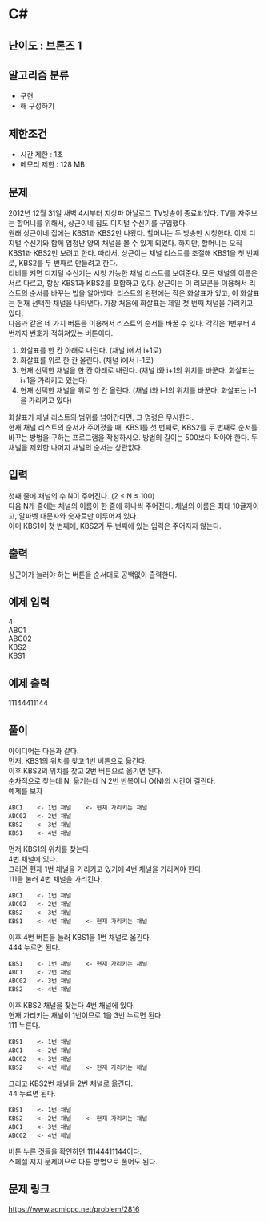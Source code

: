 # C#

## 난이도 : 브론즈 1

## 알고리즘 분류
  - 구현
  - 해 구성하기

## 제한조건
  - 시간 제한 : 1초
  - 메모리 제한 : 128 MB

## 문제
2012년 12월 31일 새벽 4시부터 지상파 아날로그 TV방송이 종료되었다. TV를 자주보는 할머니를 위해서, 상근이네 집도 디지털 수신기를 구입했다.<br/>
원래 상근이네 집에는 KBS1과 KBS2만 나왔다. 할머니는 두 방송만 시청한다. 이제 디지털 수신기와 함께 엄청난 양의 채널을 볼 수 있게 되었다.  하지만, 할머니는 오직 KBS1과 KBS2만 보려고 한다. 따라서, 상근이는 채널 리스트를 조절해 KBS1을 첫 번째로, KBS2를 두 번째로 만들려고 한다.<br/>
티비를 켜면 디지털 수신기는 시청 가능한 채널 리스트를 보여준다. 모든 채널의 이름은 서로 다르고, 항상 KBS1과 KBS2를 포함하고 있다. 상근이는 이 리모콘을 이용해서 리스트의 순서를 바꾸는 법을 알아냈다. 리스트의 왼편에는 작은 화살표가 있고, 이 화살표는 현재 선택한 채널을 나타낸다. 가장 처음에 화살표는 제일 첫 번째 채널을 가리키고 있다.<br/>
다음과 같은 네 가지 버튼을 이용해서 리스트의 순서를 바꿀 수 있다. 각각은 1번부터 4번까지 번호가 적혀져있는 버튼이다.<br/>
  1. 화살표를 한 칸 아래로 내린다. (채널 i에서 i+1로)
  2. 화살표를 위로 한 칸 올린다. (채널 i에서 i-1로)
  3. 현재 선택한 채널을 한 칸 아래로 내린다. (채널 i와 i+1의 위치를 바꾼다. 화살표는 i+1을 가리키고 있는다)
  4. 현재 선택한 채널을 위로 한 칸 올린다. (채널 i와 i-1의 위치를 바꾼다. 화살표는 i-1을 가리키고 있다)

화살표가 채널 리스트의 범위를 넘어간다면, 그 명령은 무시한다.<br/>
현재 채널 리스트의 순서가 주어졌을 때, KBS1를 첫 번째로, KBS2를 두 번째로 순서를 바꾸는 방법을 구하는 프로그램을 작성하시오. 방법의 길이는 500보다 작아야 한다. 두 채널을 제외한 나머지 채널의 순서는 상관없다.<br/>

## 입력
첫째 줄에 채널의 수 N이 주어진다. (2 ≤ N ≤ 100)<br/>
다음 N개 줄에는 채널의 이름이 한 줄에 하나씩 주어진다. 채널의 이름은 최대 10글자이고, 알파벳 대문자와 숫자로만 이루어져 있다.<br/>
이미 KBS1이 첫 번째에, KBS2가 두 번째에 있는 입력은 주어지지 않는다.<br/>

## 출력
상근이가 눌러야 하는 버튼을 순서대로 공백없이 출력한다.<br/>

## 예제 입력
4<br/>
ABC1<br/>
ABC02<br/>
KBS2<br/>
KBS1<br/>

## 예제 출력
11144411144<br/>

## 풀이
아이디어는 다음과 같다.<br/>
먼저, KBS1의 위치를 찾고 1번 버튼으로 옮긴다.<br/>
이후 KBS2의 위치를 찾고 2번 버튼으로 옮기면 된다.<br/>
순차적으로 찾는데 N, 옮기는데 N 2번 반복이니 O(N)의 시간이 걸린다.<br/>
예제를 보자<br/>

	ABC1	<- 1번 채널	<- 현재 가리키는 채널
	ABC02	<- 2번 채널
	KBS2	<- 3번 채널
	KBS1	<- 4번 채널

먼저 KBS1의 위치를 찾는다.<br/>
4번 채널에 있다.<br/>
그러면 현재 1번 채널을 가리키고 있기에 4번 채널을 가리켜야 한다.<br/>
111을 눌러 4번 채널을 가리킨다.<br/>

	ABC1	<- 1번 채널
	ABC02	<- 2번 채널
	KBS2	<- 3번 채널
	KBS1	<- 4번 채널	<- 현재 가리키는 채널

이후 4번 버튼을 눌러 KBS1을 1번 채널로 옮긴다.<br/>
444 누르면 된다.<br/>

	KBS1	<- 1번 채널	<- 현재 가리키는 채널
	ABC1	<- 2번 채널
	ABC02	<- 3번 채널
	KBS2	<- 4번 채널

이후 KBS2 채널을 찾는다 4번 채널에 있다.<br/>
현재 가리키는 채널이 1번이므로 1을 3번 누르면 된다.<br/>
111 누른다.<br/>

	KBS1	<- 1번 채널
	ABC1	<- 2번 채널
	ABC02	<- 3번 채널
	KBS2	<- 4번 채널	<- 현재 가리키는 채널

그리고 KBS2번 채널을 2번 채널로 옮긴다.<br/>
44 누르면 된다.<br/>

	KBS1	<- 1번 채널
	KBS2	<- 2번 채널	<- 현재 가리키는 채널
	ABC1	<- 3번 채널
	ABC02	<- 4번 채널

버튼 누른 것들을 확인하면 11144411144이다.<br/>
스페셜 저지 문제이므로 다른 방법으로 풀어도 된다.<br/>

## 문제 링크
https://www.acmicpc.net/problem/2816
